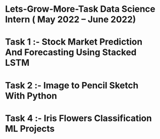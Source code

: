 # Lets-Grow-More-Task    Data Science Intern       ( May 2022 – June 2022)                                                                                                                                                 
# Task 1 :-  Stock Market Prediction And Forecasting Using Stacked LSTM
# Task 2 :- Image to Pencil Sketch With Python
# Task 4 :- Iris Flowers Classification ML Projects
